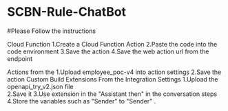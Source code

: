 # SCBN-Rule-ChatBot
#Please Follow the instructions 

Cloud Function 
1.Create a Cloud Function Action 
2.Paste the code into the code environment
3.Save the action 
4.Save the web action url from the endpoint 

Actions from the 
1.Upload employee_poc-v4 into action settings 
2.Save the action 
Custom Build Extensions From the Integration Settings
1.Upload the openapi_try_v2.json file  
2.Save it 
3.Use extension in the "Assistant then"  in the conversation steps 
4.Store the variables such as "Sender" to "Sender" .

